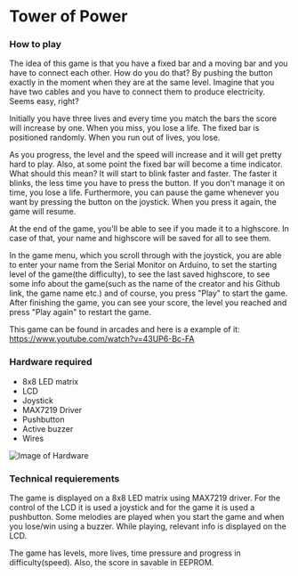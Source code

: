 # Tower of Power
### How to play
  The idea of this game is that you have a fixed bar and a moving bar and you have to connect each other. How do you do that? By pushing the button exactly in the moment when they are at the same level. Imagine that you have two cables and you have to connect them to produce electricity. Seems easy, right?
  
  Initially you have three lives and every time you match the bars the score will increase by one. When you miss, you lose a life. The fixed bar is positioned randomly. When you run out of lives, you lose.
  
  As you progress, the level and the speed will increase and it will get pretty hard to play. Also, at some point the fixed bar will become a time indicator. What should this mean? It will start to blink faster and faster. The faster it blinks, the less time you have to press the button. If you don't manage it on time, you lose a life. Furthermore, you can pause the game whenever you want by pressing the button on the joystick. When you press it again, the game will resume.
  
  At the end of the game, you'll be able to see if you made it to a highscore. In case of that, your name and highscore will be saved for all to see them. 
  
  In the game menu, which you scroll through with the joystick, you are able to enter your name from the Serial Monitor on Arduino, to set the starting level of the game(the difficulty), to see the last saved highscore, to see some info about the game(such as the name of the creator and his Github link, the game name etc.) and of course, you press "Play" to start the game. After finishing the game, you can see your score, the level you reached and press "Play again" to restart the game.
  
  This game can be found in arcades and here is a example of it: https://www.youtube.com/watch?v=43UP6-Bc-FA
### Hardware required
- 8x8 LED matrix
- LCD
- Joystick
- MAX7219 Driver
- Pushbutton
- Active buzzer
- Wires
 
![Image of Hardware](/Robotics/hardware.png)

### Technical requierements
The game is displayed on a 8x8 LED matrix using MAX7219 driver. For the control of the LCD it is used a joystick and for the game it is used a pushbutton. Some melodies are played when you start the game and when you lose/win using a buzzer. While playing, relevant info is displayed on the LCD.

The game has levels, more lives, time pressure and progress in difficulty(speed). Also, the score in savable in EEPROM.
